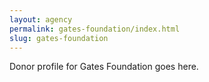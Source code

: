 ```yaml
---
layout: agency
permalink: gates-foundation/index.html
slug: gates-foundation
---
```


Donor profile for Gates Foundation goes here.
